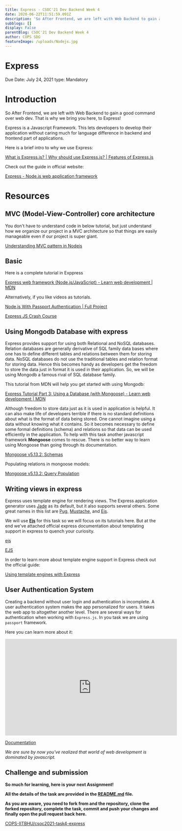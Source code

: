 ```yaml
---
title: Express - CSOC'21 Dev Backend Week 4
date: 2020-06-22T11:51:59.091Z
description: 'So After Frontend, we are left with Web Backend to gain a good command over web dev. That is why we bring you here, to Express!'
subblogs: []
display: False
parentBlog: CSOC'21 Dev Backend Week 4
author: COPS SDG
featureImage: /uploads/Nodejs.jpg
---
```


# Express

Due Date: July 24, 2021
type: Mandatory

# Introduction

So After Frontend, we are left with Web Backend to gain a good command over web dev. That is why we bring you here, to Express!

Express is a Javascript Framework. This lets developers to develop their application without caring much for language difference in backend and frontend part of applications.

Here is a brief intro to why we use Express:

[What is Express.js? | Why should use Express.js? | Features of Express.js](https://www.besanttechnologies.com/what-is-expressjs)

Check out the guide in official website:

[Express - Node.js web application framework](https://expressjs.com/)

# Resources

## MVC (Model-View-Controller) core architecture

You don't have to understand code in below tutorial, but just understand how we organize our project in a MVC architecture so that things are easily manageable even if our project is super giant.

[Understanding MVC pattern in Nodejs](https://dev.to/eaetukudo/understanding-mvc-pattern-in-nodejs-2bdn)

## Basic

Here is a complete tutorial in Exppress

[Express web framework (Node.js/JavaScript) - Learn web development | MDN](https://developer.mozilla.org/en-US/docs/Learn/Server-side/Express_Nodejs)

Alternatively, if you like videos as tutorials.

[Node.js With Passport Authentication | Full Project](https://youtu.be/6FOq4cUdH8k)

[Express JS Crash Course](https://youtu.be/L72fhGm1tfE)

## Using Mongodb Database with express

Express provides support for using both Relational and NoSQL databases. Relation databases are generally derivative of SQL family data bases where one has to define different tables and relations between them for storing data. NoSQL databases do not use the traditional tables and relation format for storing data. Hence this becomes handy as developers get the freedom to store the data just in format it is used in their application. So, we will be using Mongodb a famous rival of SQL database family.

This tutorial from MDN will help you get started with using Mongodb:

[Express Tutorial Part 3: Using a Database (with Mongoose) - Learn web development | MDN](https://developer.mozilla.org/en-US/docs/Learn/Server-side/Express_Nodejs/mongoose)

Although freedom to store data just as it is used in application is helpful. It can also make life of developers terrible if there is no standard definitions about what is the format of data being stored. One cannot imagine using a data without knowing what it contains. So it becomes necessary to define some formal definitions (schema) and relations so that data can be used efficiently in the application. To help with this task another javascript framework **Mongoose** comes to rescue. There is no better way to learn using Mongoose than going through its documentation.

[Mongoose v5.13.2: Schemas](https://mongoosejs.com/docs/guides.html)

Populating relations in mongoose models:

[Mongoose v5.13.2: Query Population](https://mongoosejs.com/docs/populate.html)

## Writing views in express

Express uses template engine for rendering views. The Express application generator uses [Jade](https://www.npmjs.com/package/jade) as its default, but it also supports several others. Some great names in this list are [Pug](https://pugjs.org/api/getting-started.html), [Mustache](https://www.npmjs.com/package/mustache), and [Ejs](https://www.npmjs.com/package/ejs).

We will use **[Ejs](https://www.npmjs.com/package/ejs)** for this task so we will focus on its tutorials here. But at the end we've attached official express documentation about templating support in express to quench your curiosity.

[ejs](https://www.npmjs.com/package/ejs)

[EJS](https://ejs.co/)

In order to learn more about template engine support in Express check out the official guide:

[Using template engines with Express](https://expressjs.com/en/guide/using-template-engines.html)

## User Authentication System

Creating a backend without user login and authentication is incomplete. A user authentication system makes the app personalized for users. It takes the web app to altogether another level. There are several ways for authentication when working with `Express.js`. In you task we are using `passport` framework.

Here you can learn more about it:

<div class="container">
  <iframe class="responsive-iframe" width="560" height="315" src="https://www.youtube-nocookie.com/embed/-RCnNyD0L-s" frameborder="0" allow="accelerometer; autoplay; encrypted-media; gyroscope; picture-in-picture" allowfullscreen></iframe>
</div>

[Documentation](http://www.passportjs.org/docs/)

_We are sure by now you've realized that world of web development is dominated by javascript._

## Challenge and submission

**So much for learning, here is your next Assignment!**

**All the details of the task are provided in the [](https://github.com/COPS-IITBHU/csoc-2020-task-2/blob/master/README.md)[README.md](https://github.com/COPS-IITBHU/csoc2021-task4-express#readme) file.**

**As you are aware, you need to fork from and the repository, clone the forked repository, complete the task, commit and push your changes and finally open the pull request back here.**

[COPS-IITBHU/csoc2021-task4-express](https://github.com/COPS-IITBHU/csoc2021-task4-express)
